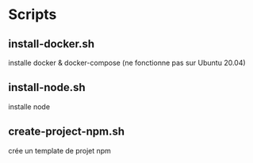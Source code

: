 # Scripts

## install-docker.sh

installe docker & docker-compose
(ne fonctionne pas sur Ubuntu 20.04)

## install-node.sh

installe node

## create-project-npm.sh

crée un template de projet npm

